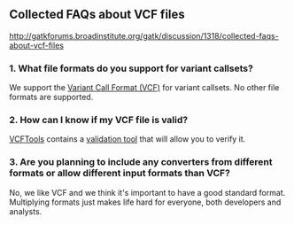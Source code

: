 ## Collected FAQs about VCF files

http://gatkforums.broadinstitute.org/gatk/discussion/1318/collected-faqs-about-vcf-files

<h3>1. What file formats do you support for variant callsets?</h3>
<p>We support the <a href="http://www.1000genomes.org/wiki/doku.php?id=1000_genomes:analysis:vcf4.0">Variant Call Format (VCF)</a>  for variant callsets.  No other file formats are supported.</p>
<h3>2. How can I know if my VCF file is valid?</h3>
<p><a href="http://vcftools.sourceforge.net/">VCFTools</a> contains a <a href="http://vcftools.sourceforge.net/docs.html#validator">validation tool</a> that will allow you to verify it.</p>
<h3>3. Are you planning to include any converters from different formats or allow different input formats than VCF?</h3>
<p>No, we like VCF and we think it's important to have a good standard format. Multiplying formats just makes life hard for everyone, both developers and analysts. </p>